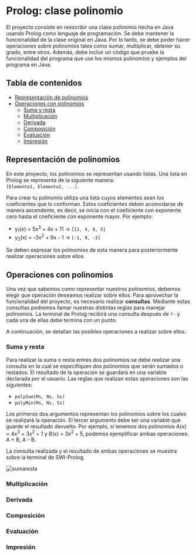 # Prolog: clase polinomio

El proyecto consiste en reescribir una clase polinomio hecha en Java usando Prolog como lenguaje de programación. Se debe mantener la funcionalidad de la clase original en Java. Por lo tanto, se debe poder hacer operaciones sobre polinomios tales como sumar, multiplicar, obtener su grado, entre otros. Además, debe incluir un código que pruebe la funcionalidad del programa que use los mismos polinomios y ejemplos del programa en Java.

## Tabla de contenidos

* [Representación de polinomios](#representación-de-polinomios)
* [Operaciones con polinomios](#operaciones-con-polinomios)
  * [Suma y resta](#suma-y-resta)
  * [Multiplicación](#multiplicación)
  * [Derivada](#derivada)
  * [Composición](#composición)
  * [Evaluación](#evaluación)
  * [Impresión](#impresión)

## Representación de polinomios

En este proyecto, los polinomios se representan usando listas. Una lista en Prolog se representa de la siguiente manera:   
`[Elemento1, Elemento2, ...]`.

Para crear tu polinomio utiliza una lista cuyos elementos sean los coeficientes que lo conforman. Estos coeficientes deben acomodarse de manera ascendente, es decir, se inicia con el coeficiente con exponente cero hasta el coeficiente con exponente mayor. Por ejemplo:    
*  y<sub>1</sub>(x) = 5x<sup>3</sup> + 4x + 11   ->  `[11, 4, 0, 5]`
*  y<sub>2</sub>(x) = -3x<sup>2</sup> + 9x - 1   ->  `[-1, 9, -3]`

Se deben expresar los polinomios de esta manera para posteriormente realizar operaciones sobre ellos.

## Operaciones con polinomios

Una vez que sabemos como representar nuestros polinomios, debemos elegir que operación deseamos realizar sobre ellos. Para aprovechar la funcionalidad del proyecto, es necesario realizar **consultas**. Mediante estas consultas podremos llamar nuestras distintas reglas para manejar polinomios. La terminal de Prolog recibirá una consulta después de `?-` y cada una de ellas debe termina con un punto.

A continuación, se detallan las posibles operaciones a realizar sobre ellos.

### Suma y resta

Para realizar la suma o resta entres dos polinomios se debe realizar una consulta en la cual se especifíquen dos polinomios que serán sumados o restados. El resultado de la operación se guardará en una variable declarada por el usuario. Las reglas que realizan estas operaciones son las siguientes:
* `polySum(Ms, Ns, Ss)`
* `polyMin(Ms, Ns, Ss)`

Los primeros dos argumentos representan los polinomios sobre los cuales se realizará la operación. El tercer argumento debe ser una variable que guarde el resultado devuelto. Por ejemplo, si tenemos dos polinomios A(x) = 4x<sup>3</sup> + 3x<sup>2</sup> + 1 y B(x) = 3x<sup>2</sup> + 5, podemos ejemplificar ambas operaciones: A + B, A - B.

La consulta realizada y el resultado de ambas operaciones se muestra sobre la terminal de SWI-Prolog.

![sumaresta](https://user-images.githubusercontent.com/70402438/158848268-8169fdeb-c847-45bc-adf7-7ecba6bde642.png)

### Multiplicación

### Derivada

### Composición

### Evaluación

### Impresión
